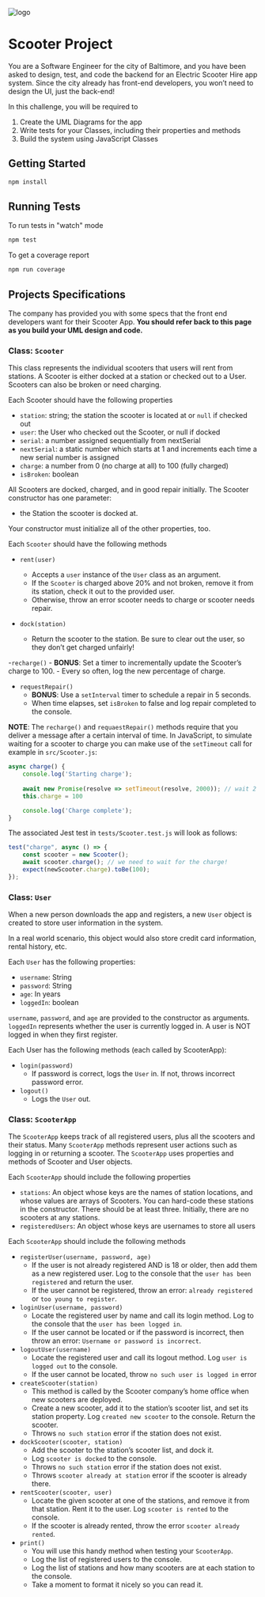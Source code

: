![logo](https://user-images.githubusercontent.com/44912347/202296600-c5f247d6-9616-49db-88f0-38433429d781.jpg)

# Scooter Project
You are a Software Engineer for the city of Baltimore, and you have been asked to design, test, and code the backend for an Electric Scooter Hire app system. Since the city already has front-end developers, you won’t need to design the UI, just the back-end!

In this challenge, you will be required to 
1. Create the UML Diagrams for the app
2. Write tests for your Classes, including their properties and methods
3. Build the system using JavaScript Classes

## Getting Started
```bash
npm install
```

## Running Tests
To run tests in "watch" mode
```bash
npm test
```

To get a coverage report
```bash
npm run coverage
```

## Projects Specifications
The company has provided you with some specs that the front end developers want for their Scooter App. **You should refer back to this page as you build your UML design and code.**

### Class: `Scooter`
This class represents the individual scooters that users will rent from stations. A Scooter is either docked at a station or checked out to a User. Scooters can also be broken or need charging.

Each Scooter should have the following properties
- `station`: string; the station the scooter is located at or `null` if checked out
- `user`: the User who checked out the Scooter, or null if docked
- `serial`: a number assigned sequentially from nextSerial
- `nextSerial`: a static number which starts at 1 and increments each time a new serial number is assigned
- `charge`: a number from 0 (no charge at all) to 100 (fully charged)
- `isBroken`: boolean

All Scooters are docked, charged, and in good repair initially. The Scooter constructor has one parameter: 
- the Station the scooter is docked at. 

Your constructor must initialize all of the other properties, too.

Each `Scooter` should have the following methods
- `rent(user)`
    - Accepts a `user` instance of the `User` class as an argument.
    - If the `Scooter` is charged above 20% and not broken, remove it from its station, check it out to the provided user. 
    - Otherwise, throw an error scooter needs to charge or scooter needs repair.

- `dock(station)`
    - Return the scooter to the station. Be sure to clear out the user, so they don’t get charged unfairly!

-`recharge()`
    - **BONUS**: Set a timer to incrementally update the Scooter’s charge to 100. 
    - Every so often, log the new percentage of charge.

- `requestRepair()`
    - **BONUS**: Use a `setInterval` timer to schedule a repair in 5 seconds.
    - When time elapses, set `isBroken` to false and log repair completed to the console.

**NOTE**: The `recharge()` and `requaestRepair()` methods require that you deliver a message after a certain interval of time. In JavaScript, to simulate waiting for a scooter to charge you can make use of the `setTimeout` call for example in `src/Scooter.js`:
```js
async charge() {
    console.log('Starting charge');
    
    await new Promise(resolve => setTimeout(resolve, 2000)); // wait 2 seconds
    this.charge = 100

    console.log('Charge complete');   
}
```

The associated Jest test in `tests/Scooter.test.js` will look as follows:
```javascript
test("charge", async () => {
    const scooter = new Scooter();
    await scooter.charge(); // we need to wait for the charge!
    expect(newScooter.charge).toBe(100);
});
```

### Class: `User`
When a new person downloads the app and registers, a new `User` object is created to store user information in the system.

In a real world scenario, this object would also store credit card information, rental history, etc.

Each `User` has the following properties:
- `username`: String
- `password`: String
- `age`: In years
- `loggedIn`: boolean

`username`, `password`, and `age` are provided to the constructor as arguments. `loggedIn` represents whether the user is currently logged in. A user is NOT logged in when they first register.

Each User has the following methods (each called by ScooterApp):
- `login(password)`
    - If password is correct, logs the `User` in. If not, throws incorrect password error.
- `logout()`
    - Logs the `User` out.

### Class: `ScooterApp`
The `ScooterApp` keeps track of all registered users, plus all the scooters and their status. Many `ScooterApp` methods represent user actions such as logging in or returning a scooter. The `ScooterApp` uses properties and methods of Scooter and User objects.

Each `ScooterApp` should include the following properties 
- `stations`: An object whose keys are the names of station locations, and whose values are arrays of Scooters. You can hard-code these stations in the constructor. There should be at least three. Initially, there are no scooters at any stations.
- `registeredUsers`: An object whose keys are usernames to store all users 

Each `ScooterApp` should include the following methods 
- `registerUser(username, password, age)`
    - If the user is not already registered AND is 18 or older, then add them as a new registered user. Log to the console that the `user has been registered` and return the user.
    - If the user cannot be registered, throw an error: `already registered` or `too young to register`.
- `loginUser(username, password)`
    - Locate the registered user by name and call its login method. Log to the console that the `user has been logged in`.
    - If the user cannot be located or if the password is incorrect, then throw an error: `Username or password is incorrect`.
- `logoutUser(username)`
    - Locate the registered user and call its logout method. Log `user is logged out` to the console.
    - If the user cannot be located, throw `no such user is logged in` error
- `createScooter(station)`
    - This method is called by the Scooter company’s home office when new scooters are deployed. 
    - Create a new scooter, add it to the station’s scooter list, and set its station property. Log `created new scooter` to the console. Return the scooter. 
    - Throws `no such station` error if the station does not exist. 
- `dockScooter(scooter, station)`
    - Add the scooter to the station’s scooter list, and dock it. 
    - Log `scooter is docked` to the console.  
    - Throws `no such station` error if the station does not exist. 
    - Throws `scooter already at station` error if the scooter is already there.
- `rentScooter(scooter, user)`
    - Locate the given scooter at one of the stations, and remove it from that station. Rent it to the user. Log `scooter is rented` to the console. 
    - If the scooter is already rented, throw the error `scooter already rented`.
- `print()`
    - You will use this handy method when testing your `ScooterApp`.
    - Log the list of registered users to the console.
    - Log the list of stations and how many scooters are at each station to the console.
    - Take a moment to format it nicely so you can read it.